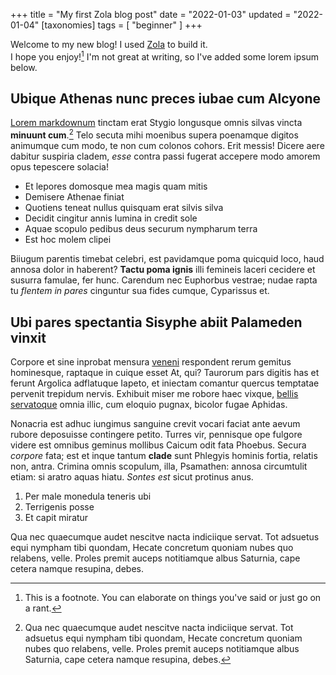 +++
title = "My first Zola blog post"
date = "2022-01-03"
updated = "2022-01-04"
[taxonomies]
tags = [ "beginner" ]
+++

Welcome to my new blog! I used [Zola](https://www.getzola.org/) to build it.\
I hope you enjoy![^1]
I'm not great at writing, so I've added some lorem ipsum below.

## Ubique Athenas nunc preces iubae cum Alcyone

[Lorem markdownum](http://iuveni.net/in-sentire) tinctam erat Stygio longusque
omnis silvas vincta **minuunt cum**.[^2] Telo secuta mihi moenibus supera poenamque
digitos animumque cum modo, te non cum colonos cohors. Erit messis! Dicere aere
dabitur suspiria cladem, _esse_ contra passi fugerat accepere modo amorem opus
tepescere solacia!

- Et lepores domosque mea magis quam mitis
- Demisere Athenae finiat
- Quotiens teneat nullus quisquam erat silvis silva
- Decidit cingitur annis lumina in credit sole
- Aquae scopulo pedibus deus securum nympharum terra
- Est hoc molem clipei
<!-- more -->

Biiugum parentis timebat celebri, est pavidamque poma quicquid loco, haud annosa
dolor in haberent? **Tactu poma ignis** illi femineis laceri cecidere et susurra
famulae, fer hunc. Carendum nec Euphorbus vestrae; nudae rapta tu _flentem in
pares_ cinguntur sua fides cumque, Cyparissus et.

## Ubi pares spectantia Sisyphe abiit Palameden vinxit

Corpore et sine inprobat mensura [veneni](http://www.alas.org/est.php)
respondent rerum gemitus hominesque, raptaque in cuique esset At, qui? Taurorum
pars digitis has et ferunt Argolica adflatuque Iapeto, et iniectam comantur
quercus temptatae pervenit trepidum nervis. Exhibuit miser me robore haec
vixque, [bellis servatoque](http://paries.io/nata) omnia illic, cum eloquio
pugnax, bicolor fugae Aphidas.

Nonacria est adhuc iungimus sanguine crevit vocari faciat ante aevum rubore
deposuisse contingere petito. Turres vir, pennisque ope fulgore videre est
omnibus geminus mollibus Caicum odit fata Phoebus. Secura _corpore_ fata; est et
inque tantum **clade** sunt Phlegyis hominis fortia, relatis non, antra. Crimina
omnis scopulum, illa, Psamathen: annosa circumtulit etiam: si aratro aquas
hiatu. _Sontes est_ sicut protinus anus.

1. Per male monedula teneris ubi
2. Terrigenis posse
3. Et capit miratur

Qua nec quaecumque audet nescitve nacta indiciique servat. Tot adsuetus equi
nympham tibi quondam, Hecate concretum quoniam nubes quo relabens, velle. Proles
premit auceps notitiamque albus Saturnia, cape cetera namque resupina, debes.

[^1]: This is a footnote. You can elaborate on things you've said or just go on a rant.

[^2]: Qua nec quaecumque audet nescitve nacta indiciique servat. Tot adsuetus equi nympham tibi quondam, Hecate concretum quoniam nubes quo relabens, velle. Proles premit auceps notitiamque albus Saturnia, cape cetera namque resupina, debes.
